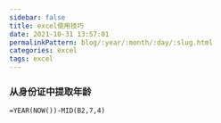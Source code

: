 ```yaml
---
sidebar: false  
title: excel使用技巧  
date: 2021-10-31 13:57:01  
permalinkPattern: blog/:year/:month/:day/:slug.html  
categories: excel  
tags: excel
---
```


### 从身份证中提取年龄

`=YEAR(NOW())-MID(B2,7,4)`